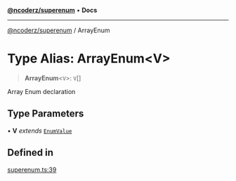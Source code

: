 [**@ncoderz/superenum**](../README.md) • **Docs**

***

[@ncoderz/superenum](../globals.md) / ArrayEnum

# Type Alias: ArrayEnum\<V\>

> **ArrayEnum**\<`V`\>: `V`[]

Array Enum declaration

## Type Parameters

• **V** *extends* [`EnumValue`](EnumValue.md)

## Defined in

[superenum.ts:39](https://github.com/ncoderz/superenum/blob/c6fe1004db5e60151f690d0ad11d6a45c011546d/src/superenum.ts#L39)
